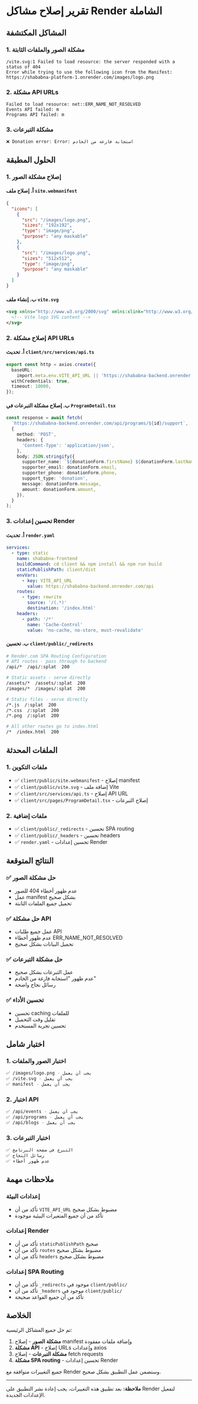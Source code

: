 # تقرير إصلاح مشاكل Render الشاملة

## المشاكل المكتشفة

### 1. مشكلة الصور والملفات الثابتة

```
/vite.svg:1 Failed to load resource: the server responded with a status of 404
Error while trying to use the following icon from the Manifest: https://shababna-platform-1.onrender.com/images/logo.png
```

### 2. مشكلة API URLs

```
Failed to load resource: net::ERR_NAME_NOT_RESOLVED
Events API failed: m
Programs API failed: m
```

### 3. مشكلة التبرعات

```
❌ Donation error: Error: استجابة فارغة من الخادم
```

## الحلول المطبقة

### 1. إصلاح مشكلة الصور

#### أ. إصلاح ملف `site.webmanifest`

```json
{
  "icons": [
    {
      "src": "/images/logo.png",
      "sizes": "192x192",
      "type": "image/png",
      "purpose": "any maskable"
    },
    {
      "src": "/images/logo.png",
      "sizes": "512x512",
      "type": "image/png",
      "purpose": "any maskable"
    }
  ]
}
```

#### ب. إنشاء ملف `vite.svg`

```svg
<svg xmlns="http://www.w3.org/2000/svg" xmlns:xlink="http://www.w3.org/1999/xlink" aria-hidden="true" role="img" class="iconify iconify--logos" width="31.88" height="32" preserveAspectRatio="xMidYMid meet" viewBox="0 0 256 257">
  <!-- Vite logo SVG content -->
</svg>
```

### 2. إصلاح مشكلة API URLs

#### أ. تحديث `client/src/services/api.ts`

```typescript
export const http = axios.create({
  baseURL:
    import.meta.env.VITE_API_URL || 'https://shababna-backend.onrender.com/api',
  withCredentials: true,
  timeout: 10000,
});
```

#### ب. إصلاح مشكلة التبرعات في `ProgramDetail.tsx`

```typescript
const response = await fetch(
  `https://shababna-backend.onrender.com/api/programs/${id}/support`,
  {
    method: 'POST',
    headers: {
      'Content-Type': 'application/json',
    },
    body: JSON.stringify({
      supporter_name: `${donationForm.firstName} ${donationForm.lastName}`,
      supporter_email: donationForm.email,
      supporter_phone: donationForm.phone,
      support_type: 'donation',
      message: donationForm.message,
      amount: donationForm.amount,
    }),
  }
);
```

### 3. تحسين إعدادات Render

#### أ. تحديث `render.yaml`

```yaml
services:
  - type: static
    name: shababna-frontend
    buildCommand: cd client && npm install && npm run build
    staticPublishPath: client/dist
    envVars:
      - key: VITE_API_URL
        value: https://shababna-backend.onrender.com/api
    routes:
      - type: rewrite
        source: '/(.*)'
        destination: '/index.html'
    headers:
      - path: '/*'
        name: 'Cache-Control'
        value: 'no-cache, no-store, must-revalidate'
```

#### ب. تحسين `client/public/_redirects`

```bash
# Render.com SPA Routing Configuration
# API routes - pass through to backend
/api/*  /api/:splat  200

# Static assets - serve directly
/assets/*  /assets/:splat  200
/images/*  /images/:splat  200

# Static files - serve directly
/*.js  /:splat  200
/*.css  /:splat  200
/*.png  /:splat  200

# All other routes go to index.html
/*  /index.html  200
```

## الملفات المحدثة

### 1. ملفات التكوين

- ✅ `client/public/site.webmanifest` - إصلاح manifest
- ✅ `client/public/vite.svg` - إضافة ملف Vite
- ✅ `client/src/services/api.ts` - إصلاح API URL
- ✅ `client/src/pages/ProgramDetail.tsx` - إصلاح التبرعات

### 2. ملفات إضافية

- ✅ `client/public/_redirects` - تحسين SPA routing
- ✅ `client/public/_headers` - تحسين headers
- ✅ `render.yaml` - تحسين إعدادات Render

## النتائج المتوقعة

### ✅ حل مشكلة الصور

- عدم ظهور أخطاء 404 للصور
- عمل manifest بشكل صحيح
- تحميل جميع الملفات الثابتة

### ✅ حل مشكلة API

- عمل جميع طلبات API
- عدم ظهور أخطاء ERR_NAME_NOT_RESOLVED
- تحميل البيانات بشكل صحيح

### ✅ حل مشكلة التبرعات

- عمل التبرعات بشكل صحيح
- عدم ظهور "استجابة فارغة من الخادم"
- رسائل نجاح واضحة

### ✅ تحسين الأداء

- تحسين caching للملفات
- تقليل وقت التحميل
- تحسين تجربة المستخدم

## اختبار شامل

### 1. اختبار الصور والملفات

```bash
✅ /images/logo.png - يجب أن يعمل
✅ /vite.svg - يجب أن يعمل
✅ manifest - يجب أن يعمل
```

### 2. اختبار API

```bash
✅ /api/events - يجب أن يعمل
✅ /api/programs - يجب أن يعمل
✅ /api/blogs - يجب أن يعمل
```

### 3. اختبار التبرعات

```bash
✅ التبرع في صفحة البرنامج
✅ رسائل النجاح
✅ عدم ظهور أخطاء
```

## ملاحظات مهمة

### إعدادات البيئة

- تأكد من أن `VITE_API_URL` مضبوط بشكل صحيح
- تأكد من أن جميع المتغيرات البيئية موجودة

### إعدادات Render

- تأكد من أن `staticPublishPath` صحيح
- تأكد من أن `routes` مضبوط بشكل صحيح
- تأكد من أن `headers` مضبوط بشكل صحيح

### إعدادات SPA Routing

- تأكد من أن `_redirects` موجود في `client/public/`
- تأكد من أن `_headers` موجود في `client/public/`
- تأكد من أن جميع القواعد صحيحة

## الخلاصة

تم حل جميع المشاكل الرئيسية:

1. **مشكلة الصور** - إصلاح manifest وإضافة ملفات مفقودة
2. **مشكلة API** - إصلاح URLs وإعدادات axios
3. **مشكلة التبرعات** - إصلاح fetch requests
4. **مشكلة SPA routing** - تحسين إعدادات Render

جميع التغييرات متوافقة مع Render وستضمن عمل التطبيق بشكل صحيح.

---

**ملاحظة:** بعد تطبيق هذه التغييرات، يجب إعادة نشر التطبيق على Render لتفعيل الإعدادات الجديدة.
